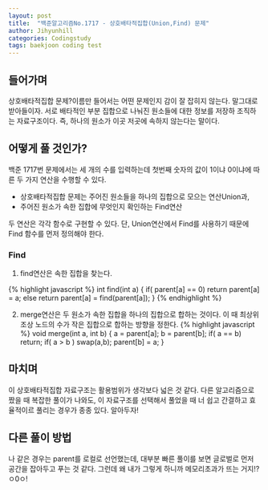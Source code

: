 ```yaml
---
layout: post
title:  "백준알고리즘No.1717 - 상호배타적집합(Union,Find) 문제"
author: Jihyunhill
categories: Codingstudy
tags: baekjoon coding test 
---
```


## 들어가며

상호배타적집합 문제?이름만 들어서는 어떤 문제인지 감이 잘 잡히지 않는다. 말그대로 받아들이자. 서로 배타적인 부분 집합으로 나눠진 원소들에 대한 정보를 저장하 조직하는 자료구조이다. 즉, 하나의 원소가 이곳 저곳에 속하지 않는다는 말이다.  

## 어떻게 풀 것인가?

백준 1717번 문제에서는 세 개의 수를 입력하는데 첫번째 숫자의 값이 1이냐 0이냐에 따른 두 가지 연산을 수행할 수 있다.

 - 상호배타적집합 문제는 주어진 원소들을 하나의 집합으로 모으는 연산Union과,
 - 주어진 원소가 속한 집합에 무엇인지 확인하는 Find연산  

두 연산은 각각 함수로 구현할 수 있다. 단, Union연산에서 Find를 사용하기 때문에 Find 함수를 먼저 정의해야 한다.

### Find 

1. find연산은 속한 집합을 찾는다. 

{% highlight javascript %}
int find(int a)
{
  if( parent[a] == 0) return parent[a] = a;
  else return parent[a] = find(parent[a]);
}
{% endhighlight %}

2. merge연산은 두 원소가 속한 집합을 하나의 집합으로 합하는 것이다. 이 때 최상위 조상 노드의 수가 작은 집합으로 합하는 방향을 정한다.
{% highlight javascript %}
void merge(int a, int b)
{
   a = parent[a];
   b = parent[b];
   if( a == b) return;
   if( a > b ) swap(a,b);
   parent[b] = a;
}
## 마치며

이 상호배타적집합 자료구조는 활용범위가 생각보다 넓은 것 같다. 다른 알고리즘으로 짰을 때 복잡한 풀이가 나와도, 이 자료구조를 선택해서 풀었을 때 너 쉽고 간결하고 효율적이르 풀리는 경우가 종종 있다. 알아두자!

## 다른 풀이 방법

나 같은 경우는 parent를 로컬로 선언했는데, 대부분 빠른 풀이를 보면 글로벌로 먼저 공간을 잡아두고 푸는 것 같다. 그런데 왜 내가 그렇게 하니까 메모리초과가 뜨는 거지!?ㅇ0ㅇ!

